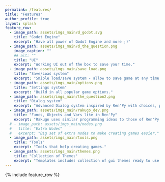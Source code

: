 ```yaml
---
permalink: /features/
title: "Features"
author_profile: true
layout: splash
feature_row:
  - image_path: assets/imgs_main/d_godot.svg
    title: "Godot Engine"
    excerpt: "Have all power of Godot Engine and more ;)"
  - image_path: assets/imgs_main/d_the_question.png
    image_caption: ""
    ## alt: ""
    title: "UI"
    excerpt: "Working UI out of the box to save your time."
  - image_path: assets/imgs_main/save_load.png
    title: "Save/Load system"
    excerpt: "Smiple load/save system - allow to save game at any time."
  - image_path: assets/imgs_main/options.png
    title: "Settings system"
    excerpt: "Build in all popular game options."
  - image_path: assets/imgs_main/the_question2.png
    title: "Dialog system"
    excerpt: "Advanced Dialog system inspired by Ren'Py with choices, player input, rollback and more."
  - image_path: assets/imgs_main/rakugo_dev.png
    title: "Funcs, Objects and Vars like in Ren'Py"
    excerpt: "Rakugo uses similar programming ideas to those of Ren'Py."
  # - image_path: assets/imgs_main/nodes.png
  #   title: "Extra Nodes"
  #   excerpt: "Big set of extra nodes to make creating games easier."
  - image_path: assets/imgs_main/tools.png
    title: "Tools"
    excerpt: "Tools that help creating games."
  - image_path: assets/imgs_main/themes.png
    title: "Collection of Themes"
    excerpt: "Templates includes collection of gui themes ready to use in your game."
---
```


{% include feature_row %}
